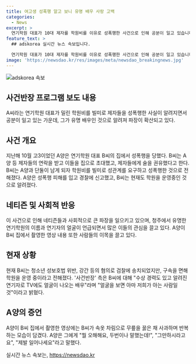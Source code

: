 ```yaml
---
title: 여고생 성폭행 알고 보니 유명 배우 사랑 고백
categories:
  - News
excerpt: >
  연기학원 대표가 10대 제자를 학원비를 이유로 성폭행한 사건으로 인해 공분이 일고 있습니다. 학원 대표는 제자들을 집으로 초대하여 술을 권유한 뒤, 성폭행을 행한 것으로 알려졌습니다. 피해자는 경찰에 신고한 후, 가해자는 입장을 바꾸며 혐의 부인 중이고, 검찰에 송치되었지만 구속을 면했습니다. 이에 네티즌들 사이에서 분노와 비난이 이어지고 있습니다. A양이 당시 집에서 촬영한 영상에는 가해자가 사과하고 용서를 구하는 모습이 담겼습니다. 이에 관련하여 사람들의 호들갑이 계속되고 있습니다.
feature_text: >
  ## adskorea 실시간 뉴스 속보입니다.

  연기학원 대표가 10대 제자를 학원비를 이유로 성폭행한 사건으로 인해 공분이 일고 있습니다. 학원 대표는 제자들을 집으로 초대하여 술을 권유한 뒤, 성폭행을 행한 것으로 알려졌습니다. 피해자는 경찰에 신고한 후, 가해자는 입장을 바꾸며 혐의 부인 중이고, 검찰에 송치되었지만 구속을 면했습니다. 이에 네티즌들 사이에서 분노와 비난이 이어지고 있습니다. A양이 당시 집에서 촬영한 영상에는 가해자가 사과하고 용서를 구하는 모습이 담겼습니다. 이에 관련하여 사람들의 호들갑이 계속되고 있습니다.
image: 'https://newsdao.kr/res/images/meta/newsdao_breakingnews.jpg'
---
```


<p><img src="https://newsdao.kr/res/images/meta/newsdao_breakingnews.jpg" alt="adskorea 속보" /></p>

<h2 data-ke-size="size26">사건반장 프로그램 보도 내용</h2>

<p data-ke-size="size16">A씨라는 연기학원 대표가 밀린 학원비를 빌미로 제자들을 성폭행한 사실이 알려지면서 공분이 일고 있는 가운데, 그가 유명 배우인 것으로 알려져 파장이 확산되고 있다. </p>

<h2 data-ke-size="size26">사건 개요</h2>

<p data-ke-size="size16">지난해 10월 고3이었던 A양은 연기학원 대표 B씨의 집에서 성폭행을 당했다. B씨는 A양 등 제자들의 연락을 받고 이들을 집으로 초대했고, 제자들에게 술을 권유했다고 한다. B씨는 A양과 단둘이 남게 되자 학원비를 빌미로 성관계를 요구하고 성폭행한 것으로 전해졌다. A양은 성폭행 피해를 입고 경찰에 신고했고, B씨는 현재도 학원을 운영중인 것으로 알려졌다.</p>

<h2 data-ke-size="size26">네티즌 및 사회적 반응</h2>

<p data-ke-size="size16">이 사건으로 인해 네티즌들과 사회적으로 큰 파장을 일으키고 있으며, 청주에서 유명한 연기학원의 이름과 연기자의 얼굴이 언급되면서 많은 이들의 관심을 끌고 있다. A양이 B씨 집에서 촬영한 영상 내용 또한 사람들의 이목을 끌고 있다.</p>

<h2 data-ke-size="size26">현재 상황</h2>

<p data-ke-size="size16">현재 B씨는 청소년 성보호법 위반, 강간 등의 혐의로 검찰에 송치되었지만, 구속을 면해 학원을 운영 중이라고 전해졌다. '사건반장' 측은 B씨에 대해 "수상 경력도 있고 알려진 연기자로 TV에도 얼굴이 나오는 배우"라며 "얼굴을 보면 아마 저희가 아는 사람일 것"이라고 밝혔다.</p>

<h2 data-ke-size="size26">A양의 증언</h2>

<p data-ke-size="size16">A양이 B씨 집에서 촬영한 영상에는 B씨가 속옷 차림으로 무릎을 꿇은 채 사과하며 반복하는 모습이 담겼다. A양은 그에게 "뭘 오해해요, 두번이나 말했는데!", "그만하시라고요", "제발 일어나세요"라고 말했다.</p>
실시간 뉴스 속보는, <a href="https://newsdao.kr" rel="dofollow">https://newsdao.kr</a>


